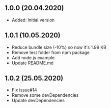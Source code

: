 ## 1.0.0 (20.04.2020)

- Added: Initial version

## 1.0.1 (10.05.2020)
- Reduce bundle size (-10%) so now it's 1.99 KB
- Remove test folder from npm package
- Add node.js example
- Update README.md

## 1.0.2 (25.05.2020)
- Fix [issue#14](https://github.com/webistomin/nanogram.js/issues/14)
- Remove some devDependencies
- Update devDependencies
